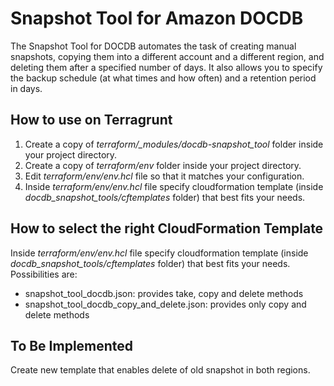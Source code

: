 # Snapshot Tool for Amazon DOCDB

The Snapshot Tool for DOCDB automates the task of creating manual snapshots, copying them into a different account and a different region, and deleting them after a specified number of days. It also allows you to specify the backup schedule (at what times and how often) and a retention period in days.

## How to use on Terragrunt
1. Create a copy of *terraform/_modules/docdb-snapshot_tool* folder inside your project directory.
2. Create a copy of *terraform/env* folder inside your project directory.
3. Edit *terraform/env/env.hcl* file so that it matches your configuration.
4. Inside *terraform/env/env.hcl* file specify cloudformation template (inside *docdb_snapshot_tools/cftemplates* folder) that best fits your needs.

## How to select the right CloudFormation Template
Inside *terraform/env/env.hcl* file specify cloudformation template (inside *docdb_snapshot_tools/cftemplates* folder) that best fits your needs.\
Possibilities are:
* snapshot_tool_docdb.json: provides take, copy and delete methods
* snapshot_tool_docdb_copy_and_delete.json: provides only copy and delete methods

## To Be Implemented
Create new template that enables delete of old snapshot in both regions.
